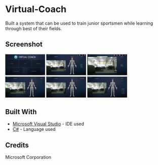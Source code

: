 # Virtual-Coach
Built a system that can be used to train junior sportsmen while learning through best of their fields.

## Screenshot
<img src="https://github.com/SyedKhawarAli/Virtual-Coach/blob/master/Virtual%20Coach%20Screenshots/1.JPG?raw=true" width="25%" height="25%" title="Sign up/in">  <img src="https://github.com/SyedKhawarAli/Virtual-Coach/blob/master/Virtual%20Coach%20Screenshots/2.JPG?raw=true" width="25%" height="25%" title="Select contact for chat"> 
<img src="https://github.com/SyedKhawarAli/Virtual-Coach/blob/master/Virtual%20Coach%20Screenshots/3.JPG?raw=true" width="25%" height="25%" title="Sent text and image messages"> 
<img src="https://github.com/SyedKhawarAli/Virtual-Coach/blob/master/Virtual%20Coach%20Screenshots/4.JPG?raw=true" width="25%" height="25%" title="Already contacted people"> 
<img src="https://github.com/SyedKhawarAli/Virtual-Coach/blob/master/Virtual%20Coach%20Screenshots/5.JPG?raw=true" width="25%" height="25%" title="Recived text and image messages"> 
<img src="https://github.com/SyedKhawarAli/Virtual-Coach/blob/master/Virtual%20Coach%20Screenshots/6.JPG?raw=true" width="25%" height="25%" title="Video chat">

## Built With

* [Microsoft Visual Studio](https://visualstudio.microsoft.com/) - IDE used 
* [C#](https://en.wikipedia.org/wiki/C_Sharp_(programming_language)) - Language used

## Credits
Microsoft Corporation 
